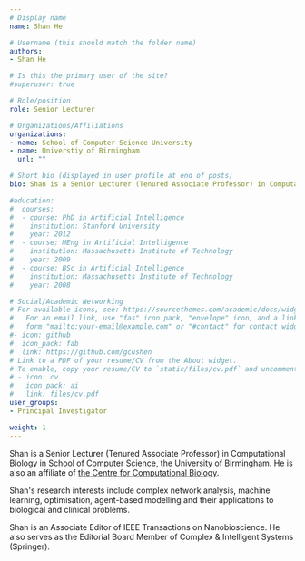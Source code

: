 ```yaml
---
# Display name
name: Shan He

# Username (this should match the folder name)
authors:
- Shan He

# Is this the primary user of the site?
#superuser: true

# Role/position
role: Senior Lecturer

# Organizations/Affiliations
organizations:
- name: School of Computer Science University
- name: Universtiy of Birmingham
  url: ""

# Short bio (displayed in user profile at end of posts)
bio: Shan is a Senior Lecturer (Tenured Associate Professor) in Computational Biology in School of Computer Science, the University of Birmingham. 

#education:
#  courses:
#  - course: PhD in Artificial Intelligence
#    institution: Stanford University
#    year: 2012
#  - course: MEng in Artificial Intelligence
#    institution: Massachusetts Institute of Technology
#    year: 2009
#  - course: BSc in Artificial Intelligence
#    institution: Massachusetts Institute of Technology
#    year: 2008

# Social/Academic Networking 
# For available icons, see: https://sourcethemes.com/academic/docs/widgets/#icons
#   For an email link, use "fas" icon pack, "envelope" icon, and a link in the
#   form "mailto:your-email@example.com" or "#contact" for contact widget.
#- icon: github
#  icon_pack: fab
#  link: https://github.com/gcushen
# Link to a PDF of your resume/CV from the About widget.
# To enable, copy your resume/CV to `static/files/cv.pdf` and uncomment the lines below.  
# - icon: cv
#   icon_pack: ai
#   link: files/cv.pdf
user_groups:
- Principal Investigator

weight: 1
---
```

Shan is a Senior Lecturer (Tenured Associate Professor) in Computational Biology in School of Computer Science, the University of Birmingham. He is also an affiliate of [the Centre for Computational Biology](https://www.birmingham.ac.uk/research/activity/mds/centres/computational-biology/index.aspx). 

Shan's research interests include complex network analysis, machine learning, optimisation, agent-based modelling and their applications to biological and clinical problems. 

Shan is an Associate Editor of  IEEE Transactions on Nanobioscience. He also serves as the Editorial Board Member of Complex & Intelligent Systems (Springer).
